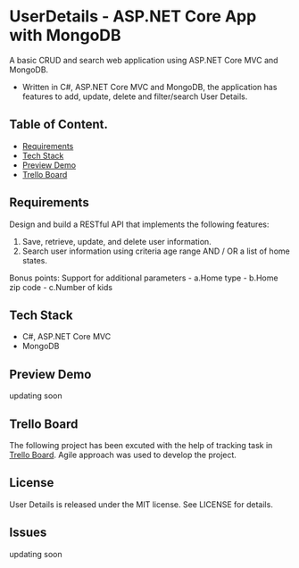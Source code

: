 # UserDetails - ASP.NET Core App with MongoDB

A basic CRUD and search web application using ASP.NET Core MVC and MongoDB.

- Written in C#, ASP.NET Core MVC and MongoDB, the application has features to add, update, delete and filter/search User Details. 


## Table of Content.

 - [Requirements](#requirements)
 - [Tech Stack](#tech-stack)
 - [Preview Demo](#preview-demo)
 - [Trello Board](#trello-board)

## Requirements

Design and build a RESTful API that implements the following features:
<ol>
	<li>Save, retrieve, update, and delete user information.</li>
	<li>Search user information using criteria age range AND / OR a list of home states.</li>
</ol>	
Bonus points: Support for additional parameters
 - a.Home type
 - b.Home zip code
 - c.Number of kids
 
## Tech Stack

 - C#, ASP.NET Core MVC
 - MongoDB
 
## Preview Demo

updating soon
 
## Trello Board

The following project has been excuted with the help of tracking task in [Trello Board](https://trello.com/b/hsFGT0Aa/).
Agile approach was used to develop the project.


## License

User Details is released under the MIT license. See LICENSE for details.

## Issues

updating soon

